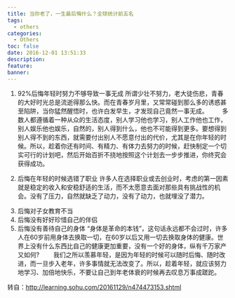 ```yaml
---
title: 当你老了，一生最后悔什么？全球统计前五名
tags:
  - others
categories:
  - Others
toc: false
date: 2016-12-01 13:51:33
description: 
feature:
banner: 
---
```


1. 92%后悔年轻时努力不够导致一事无成
所谓少壮不努力，老大徒伤悲，青春的大好时光总是流逝得那么快。而在青春岁月里，又常常碰到那么多的诱惑甚至陷阱，当你猛然醒悟时，也许白发早生，才发现自己竟然一事无成。
　　多数人都遵循着一种从众的生活态度，别人学习他也学习，别人工作他也工作，别人娱乐他也娱乐，自然的，别人得到什么，他也不可能得到更多。要想得到别人得不到的东西，就需要付出别人不愿意付出的代价，尤其是在你年轻的时候。所以，趁着你还有时间、有精力、有体力去努力的时候，赶快制定一个切实可行的计划吧，然后开始百折不挠地按照这个计划去一步步推进，你终究会获得成功。

2. 后悔在年轻的时候选错了职业
许多人在选择职业或去创业时，考虑的第一因素就是稳定的收入和安稳舒适的生活，而不太愿意去面对那些具有挑战性的机会。没有了压力，自然就缺乏了动力，没有了动力，也就埋没了潜力。
<!-- more -->
3. 后悔对子女教育不当
4. 后悔没有好好珍惜自己的伴侣
5. 后悔没有善待自己的身体
“身体是革命的本钱”，这句话永远都不会过时，许多人在60岁前用身体去换取一切，在60岁以后又用一切去换取身体的健康。世界上没有什么东西比自己的健康更加重要，没有一个好的身体，纵有千万家产又如何?
　　我们之所以羡慕年轻，是因为年轻的时候可以随时后悔、随时改进，而一旦步入老年，许多事情就无法改变了。所以，趁着年轻，就应该努力地学习、加倍地快乐，不要让自己到年老体衰的时候再去叹息万事成蹉跎。

转自：http://learning.sohu.com/20161129/n474473153.shtml

